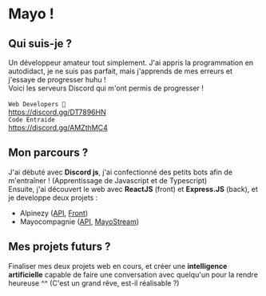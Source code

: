 # Mayo !
## Qui suis-je ?
Un développeur amateur tout simplement. J'ai appris la programmation en autodidact, je ne suis pas parfait, mais j'apprends de mes erreurs et j'essaye de progresser huhu !
<br/>
Voici les serveurs Discord qui m'ont permis de progresser !
<br/>
<br/>
`Web Developers 🥥`
<br/>
https://discord.gg/DT7896HN
<br/>
`Code Entraide`
<br/>
https://discord.gg/AMZthMC4
## Mon parcours ?
J'ai débuté avec __Discord js__, j'ai confectionné des petits bots afin de m'entraîner ! (Apprentissage de Javascript et de Typescript)
<br/>
Ensuite, j'ai découvert le web avec __ReactJS__ (front) et __Express.JS__ (back), et je developpe deux projets :
- Alpinezy (<a href='https://github.com/mayo56/Alpinezy-api'>API</a>, <a href='https://github.com/mayo56/Alpinezy-react'>Front</a>)
- Mayocompagnie (<a href='https://github.com/mayo56/MayoCompagnieAPI'>API</a>, <a href='https://github.com/mayo56/MayoStreamReact'>MayoStream</a>)
## Mes projets futurs ?
Finaliser mes deux projets web en cours, et créer une __intelligence artificielle__ capable de faire une conversation avec quelqu'un pour la rendre heureuse ^^
(C'est un grand rêve, est-il réalisable ?)
